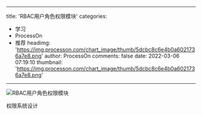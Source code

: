 
---
title: 'RBAC用户角色权限模块'
categories: 
 - 学习
 - ProcessOn
 - 推荐
headimg: 'https://img.processon.com/chart_image/thumb/5dcbc8c6e4b0a6021736a7e8.png'
author: ProcessOn
comments: false
date: 2022-03-06 07:19:10
thumbnail: 'https://img.processon.com/chart_image/thumb/5dcbc8c6e4b0a6021736a7e8.png'
---

<div>   
<img class="thumb" alt="RBAC用户角色权限模块" src="https://img.processon.com/chart_image/thumb/5dcbc8c6e4b0a6021736a7e8.png" referrerpolicy="no-referrer">
<p>权限系统设计</p>  
</div>
            